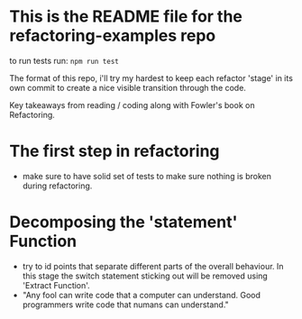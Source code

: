 # This is the README file for the refactoring-examples repo

to run tests run: `npm run test`

The format of this repo, i'll try my hardest to keep each refactor 'stage' in its own commit to create a nice visible transition through the code. 

Key takeaways from reading / coding along with Fowler's book on Refactoring.

# The first step in refactoring 
- make sure to have solid set of tests to make sure nothing is broken during refactoring.

# Decomposing the 'statement' Function
- try to id points that separate different parts of the overall behaviour. In this stage the switch statement sticking out will be removed using 'Extract Function'.
- "Any fool can write code that a computer can understand. Good programmers write code that numans can understand."